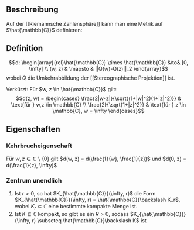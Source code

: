 ## Beschreibung
Auf der [[Riemannsche Zahlensphäre]] kann man eine Metrik auf $\hat{\mathbb{C}}$ definieren:
 
## Definition
$$d: \begin{array}{rcl}\hat{\mathbb{C}} \times \hat{\mathbb{C}} &\to& [0, \infty[ \\ (w, z) & \mapsto & ||Q(w)-Q(z)||_2 \end{array}$$ wobei $Q$ die Umkehrabbildung der [[Stereographische Projektion]] ist.

Verkürzt:
Für $w, z \in \hat{\mathbb{C}}$ gilt:
$$d(z, w) = \begin{cases} \frac{2|w-z|}{\sqrt{(1+|w|^2)(1+|z|^2)}} & \text{für } w,z \in \mathbb{C} \\ \frac{2}{\sqrt{1+|z|^2}} & \text{für } z \in \mathbb{C}, w = \infty \end{cases}$$

## Eigenschaften
### Kehrbrucheigenschaft
Für $w, z \in \mathbb{C}\backslash \{0\}$ gilt $d(w, z) = d(\frac{1}{w}, \frac{1}{z})$ und $d(0, z) = d(\frac{1}{z}, \infty)$

### Zentrum unendlich
1. Ist $r > 0$, so hat $K_{\hat{\mathbb{C}}}(\infty, r)$ die Form $K_{\hat{\mathbb{C}}}(\infty, r) = \hat{\mathbb{C}}\backslash K_r$, wobei $K_r \subset \mathbb{C}$ eine bestimmte kompakte Menge ist.
2. Ist $K \subseteq \mathbb{C}$ kompakt, so gibt es ein $R>0$, sodass $K_{\hat{\mathbb{C}}}(\infty, r) \subseteq \hat{\mathbb{C}}\backslash K$ ist
